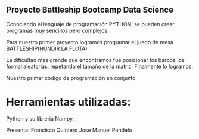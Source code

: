## Proyecto Battleship Bootcamp Data Science

Conociendo el lenguaje de programación PYTHON, se pueden crear programas muy sencillos pero complejos.

Para nuestro primer proyecto logramos programar el juego de mesa BATTLESHIP(HUNDIR LA FLOTA).

La dificultad mas grande que encontramos fue posicionar los barcos, de formal aleatorias, repetando el tamaño de la matriz.
Finalmente lo logramos.

Nuestro primer código de programación en conjunto


# Herramientas utilizadas:

Python y su libreria Numpy.


Presenta:
Francisco Quintero
Jose Manuel Pandelo
